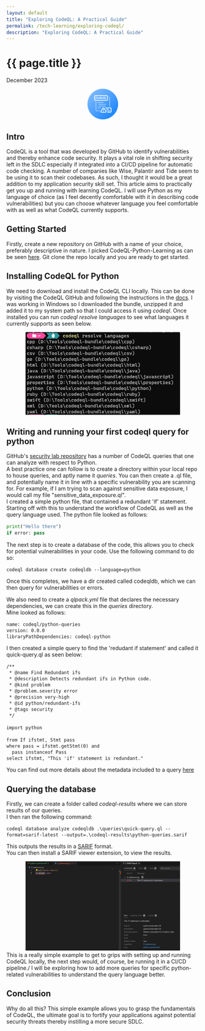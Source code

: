 ```yaml
---
layout: default
title: "Exploring CodeQL: A Practical Guide"
permalink: /tech-learning/exploring-codeql/
description: "Exploring CodeQL: A Practical Guide"
---
```

<h1>{{ page.title }}</h1>
<p class="subtitle">December 2023</p>
<div style="text-align: center;">
    <img src="/images/codeql-article.png" alt="CodeQL" style="max-width: 20%;" title="CodeQL: A Practical Guide">
</div>

## Intro
CodeQL is a tool that was developed by GitHub to identify vulnerabilities and thereby enhance code security. It plays a vital role in shifting security left in the SDLC especially if integrated into a CI/CD pipeline for automatic code checking. A number of companies like Wise, Palantir and Tide seem to be using it to scan their codebases. As such, I thought it would be a great addition to my application security skill set. This article aims to practically get you up and running with learning CodeQL. I will use Python as my language of choice (as I feel decently comfortable with it in describing code vulnerabilities) but you can choose whatever language you feel comfortable with as well as what CodeQL currently supports.

## Getting Started
Firstly, create a new repository on GitHub with a name of your choice, preferably descriptive in nature. I picked CodeQL-Python-Learning as can be seen [here](https://github.com/tmendonca28/CodeQL-Python-Learning).
Git clone the repo locally and you are ready to get started.

## Installing CodeQL for Python
We need to download and install the CodeQL CLI locally. This can be done by visiting the CodeQL GitHub and following the instructions in the [docs](https://docs.github.com/en/code-security/codeql-cli/getting-started-with-the-codeql-cli/setting-up-the-codeql-cli). I was working in Windows so I downloaded the bundle, unzipped it and added it to my system path so that I could access it using _codeql_. Once installed you can run _codeql resolve languages_ to see what languages it currently supports as seen below.
<div style="text-align: center;">
    <img src="/images/codeql-languages.png" alt="CodeQL languages" style="max-width: 80%; height: auto;" title="CodeQL languages">
</div>

## Writing and running your first codeql query for python
GitHub's [security lab repository](https://github.com/github/securitylab) has a number of CodeQL queries that one can analyze with respect to Python.\
A best practice one can follow is to create a directory within your local repo to house queries, and aptly name it _queries_. You can then create a .ql file, and potentially name it in line with a specific vulnerability you are scanning for. For example, if I am trying to scan against sensitive data exposure, I would call my file "sensitive_data_exposure.ql".\
I created a simple python file, that contained a redundant 'if' statement. Starting off with this to understand the workflow of CodeQL as well as the query language used.
The python file looked as follows:
```python
print("Hello there")
if error: pass
```
The next step is to create a database of the code, this allows you to check for potential vulnerabilities in your code. Use the following command to do so:
```
codeql database create codeqldb --language=python
```
Once this completes, we have a dir created called codeqldb, which we can then query for vulnerabilities or errors.

We also need to create a _qlpack.yml_ file that declares the necessary dependencies, we can create this in the _queries_ directory.\
Mine looked as follows:
```
name: codeql/python-queries
version: 0.0.0
libraryPathDependencies: codeql-python
```
I then created a simple query to find the 'redudant if statement' and called it quick-query.ql as seen below:
```
/**
 * @name Find Redundant ifs
 * @description Detects redundant ifs in Python code.
 * @kind problem
 * @problem.severity error
 * @precision very-high
 * @id python/redundant-ifs
 * @tags security
 */

import python

from If ifstmt, Stmt pass
where pass = ifstmt.getStmt(0) and
  pass instanceof Pass
select ifstmt, "This 'if' statement is redundant."
```
You can find out more details about the metadata included to a query [here](https://codeql.github.com/docs/writing-codeql-queries/metadata-for-codeql-queries/)

## Querying the database
Firstly, we can create a folder called _codeql-results_ where we can store results of our queries.\
I then ran the following command:
```
codeql database analyze codeqldb .\queries\quick-query.ql --format=sarif-latest --output=.\codeql-results\python-queries.sarif
```
This outputs the results in a [SARIF](https://docs.oasis-open.org/sarif/sarif/v2.1.0/sarif-v2.1.0.html) format.\
You can then install a SARIF viewer extension, to view the results.
<div style="text-align: center;">
    <img src="/images/redundant-if.png" alt="redundant-if" style="max-width: 80%; height: auto;" title="redundant-if">
</div>
This is a really simple example to get to grips with setting up and running CodeQL locally, the next step would, of course, be running it in a CI/CD pipeline./
I will be exploring how to add more queries for specific python-related vulnerabilities to understand the query language better.

## Conclusion
Why do all this? This simple example allows you to grasp the fundamentals of CodeQL, the ultimate goal is to fortify your applications against potential security threats thereby instilling a more secure SDLC.